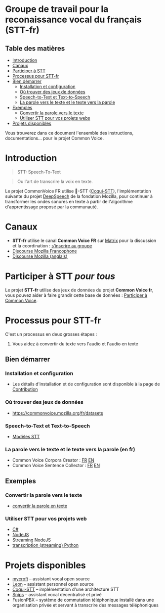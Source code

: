 # Groupe de travail pour la reconaissance vocal du français (STT-fr)

## Table des matières

- [Introduction](#introduction)
- [Canaux](#canaux)
- [Participer à STT](#Participer-à-STT)
- [Processus pour STT-fr](#Processus-pour-STT-fr)
- [Bien démarrer](#bien-démarrer)
  - [Installation et configuration](#Installation-et-configuration)
  - [Où trouver des jeux de données](#Ou-trouver-des-jeux-de-données)
  - [Speech-to-Text et Text-to-Speech](#Speech-to-Text-et-Text-to-Speech)
  - [La parole vers le texte et le texte vers la parole](#La-parole-vers-le-texte-et-le-texte-vers-la-parole)
- [Exemples](#exemples)
  - [Convertir la parole vers le texte](#Convertir-la-parole-vers-le-texte)
  - [Utiliser STT pour vos projets webs](#Utiliser-STT-pour-vos-projets-web)
- [Projets disponibles](#projets-disponibles)


Vous trouverez dans ce document l'ensemble des instructions, documentations... pour le projet Common Voice.

# Introduction

> STT: Speech-To-Text

> Ou l'art de transcrire la voix en texte.

Le projet CommonVoice FR utilise 🐸-STT ([Coqui-STT](https://github.com/coqui-ai/STT)), l'implémentation suivante du projet [DeepSpeech](https://github.com/mozilla/DeepSpeech) de la fondation Mozilla, pour continuer à transformer les ondes sonores en texte à partir de l'algorithme d'apprentissage proposé par la communauté.

# Canaux

- **STT-fr** utilise le canal **Common Voice FR** sur [Matrix](https://github.com/mozfr/besogne/wiki/Matrix) pour la discussion et la coordination : [s’inscrire au groupe](https://chat.mozilla.org/#/room/#common-voice-fr:mozilla.org) 
- [Discourse Mozilla Francophone](https://discourse.mozilla.org/c/voice/fr)
- [Discourse Mozilla (anglais)](https://discourse.mozilla.org/c/voice)

# Participer à STT _pour tous_

Le projet **STT-fr** utilise des jeux de données du projet **Common Voice fr**, vous pouvez aider à faire grandir cette base de données : [Participer à Common Voice](https://github.com/Common-Voice/commonvoice-fr/tree/master/CommonVoice#Participer-à-Common-Voice).

# Processus pour STT-fr

C'est un processus en deux grosses étapes :

1. Vous aidez à convertir du texte vers l'audio et l'audio en texte

## Bien démarrer

### Installation et configuration

- Les détails d'installation et de configuration sont disponible à la page de [Contribution](https://github.com/Common-Voice/commonvoice-fr/blob/master/STT/CONTRIBUTING.md)

### Où trouver des jeux de données

- <https://commonvoice.mozilla.org/fr/datasets>

### Speech-to-Text et Text-to-Speech

- [Modèles STT](https://github.com/mozilla/STT)

### La parole vers le texte et le texte vers la parole (en fr)

- Common Voice Corpora Creator : [FR](https://github.com/Common-Voice/commonvoice-fr/voice-corpus-tool) [EN](https://github.com/mozilla/voice-corpus-tool)
- Common Voice Sentence Collector : [FR](https://github.com/Common-Voice/commonvoice-fr/sentence-collector) [EN](https://github.com/Common-Voice/sentence-collector)

## Exemples

### Convertir la parole vers le texte

- [convertir la parole en texte](https://hacks.mozilla.org/2018/09/speech-recognition-deepspeech/)

### Utiliser STT pour vos projets web

- [C#](https://github.com/coqui-ai/STT/tree/master/examples/net_framework)
- [NodeJS](https://github.com/coqui-ai/STT/tree/master/examples/nodejs_wav)
- [Streaming NodeJS](https://github.com/coqui-ai/STT/tree/master/examples/ffmpeg_vad_streaming)
- [transcription (streaming) Python](https://github.com/coqui-ai/STT/tree/master/examples/vad_transcriber)

# Projets disponibles

- [mycroft](https://mycroft.ai/blog/STT-update/) – assistant vocal open source
- [Leon](https://getleon.ai/) – assistant personnel open source
- [Coqui-STT](https://github.com/coqui-ai/STT) – implémentation d'une architecture STT
- [Snips](https://snips.ai/) – assistant vocal décentralisé et privé
- FusionPBX – système de commutation téléphonique installé dans une organisation privée et servant à transcrire des messages téléphoniques
